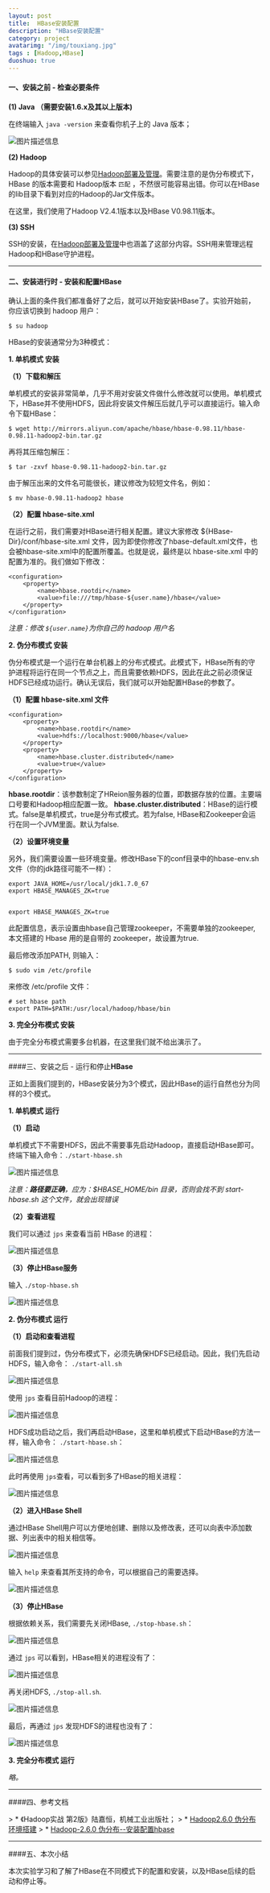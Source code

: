 ```yaml
---
layout: post
title:  HBase安装配置
description: "HBase安装配置"
category: project
avatarimg: "/img/touxiang.jpg"
tags : [Hadoop,HBase]
duoshuo: true
---
```


#### 一、安装之前 - 检查必要条件

 **(1) Java （需要安装1.6.x及其以上版本)**
 
在终端输入 `java -version` 来查看你机子上的 Java 版本；

![图片描述信息](http://anything-about-doc.qiniudn.com/userid46108labid365time1427278141378)


**(2) Hadoop**

Hadoop的具体安装可以参见[Hadoop部署及管理](http://pisxw.com/project/hadoop2.6.0%E4%BC%AA%E5%88%86%E5%B8%83%E6%A8%A1%E5%BC%8F%E9%85%8D%E7%BD%AE%E9%83%A8%E7%BD%B2.html)。需要注意的是伪分布模式下，HBase 的版本需要和 Hadoop版本 `匹配` ，不然很可能容易出错。你可以在HBase的lib目录下看到对应的Hadoop的Jar文件版本。

在这里，我们使用了Hadoop V2.4.1版本以及HBase V0.98.11版本。

**(3) SSH**

SSH的安装，在[Hadoop部署及管理](http://pisxw.com/project/hadoop2.6.0%E4%BC%AA%E5%88%86%E5%B8%83%E6%A8%A1%E5%BC%8F%E9%85%8D%E7%BD%AE%E9%83%A8%E7%BD%B2.html)中也涵盖了这部分内容。SSH用来管理远程Hadoop和HBase守护进程。

---

<!-- more -->

#### 二、安装进行时 - 安装和配置**HBase**
确认上面的条件我们都准备好了之后，就可以开始安装HBase了。实验开始前，你应该切换到 hadoop 用户：


	$ su hadoop


HBase的安装通常分为3种模式：

**1. 单机模式  安装**

**（1）下载和解压**

单机模式的安装非常简单，几乎不用对安装文件做什么修改就可以使用。单机模式下，HBase并不使用HDFS，因此将安装文件解压后就几乎可以直接运行。输入命令下载HBase：


	$ wget http://mirrors.aliyun.com/apache/hbase/hbase-0.98.11/hbase-0.98.11-hadoop2-bin.tar.gz


再将其压缩包解压：
	

	$ tar -zxvf hbase-0.98.11-hadoop2-bin.tar.gz


由于解压出来的文件名可能很长，建议修改为较短文件名，例如：


	$ mv hbase-0.98.11-hadoop2 hbase


**（2）配置 hbase-site.xml**

在运行之前，我们需要对HBase进行相关配置。建议大家修改 ${HBase-Dir}/conf/hbase-site.xml 文件，因为即使你修改了hbase-default.xml文件，也会被hbase-site.xml中的配置所覆盖。也就是说，最终是以 hbase-site.xml 中的配置为准的。我们做如下修改：


	<configuration>
	    <property>
	        <name>hbase.rootdir</name>
	        <value>file:///tmp/hbase-${user.name}/hbase</value>
	    </property>
	</configuration>


*注意：修改 `${user.name}`为你自己的 hadoop 用户名*

**2. 伪分布模式  安装**

伪分布模式是一个运行在单台机器上的分布式模式。此模式下，HBase所有的守护进程将运行在同一个节点之上，而且需要依赖HDFS，因此在此之前必须保证HDFS已经成功运行。确认无误后，我们就可以开始配置HBase的参数了。

**（1）配置 hbase-site.xml 文件**


	<configuration>
	    <property>
	        <name>hbase.rootdir</name>
	        <value>hdfs://localhost:9000/hbase</value>
	    </property>
	    <property>
	        <name>hbase.cluster.distributed</name>
	        <value>true</value>
	    </property>
	</configuration>

**hbase.rootdir**：该参数制定了HReion服务器的位置，即数据存放的位置。主要端口号要和Hadoop相应配置一致。
**hbase.cluster.distributed**：HBase的运行模式。false是单机模式，true是分布式模式。若为false, HBase和Zookeeper会运行在同一个JVM里面。默认为false.

**（2）设置环境变量**

另外，我们需要设置一些环境变量。修改HBase下的conf目录中的hbase-env.sh文件（你的jdk路径可能不一样）：
	

	export JAVA_HOME=/usr/local/jdk1.7.0_67
	export HBASE_MANAGES_ZK=true


	export HBASE_MANAGES_ZK=true 
此配置信息，表示设置由hbase自己管理zookeeper，不需要单独的zookeeper, 本文搭建的 Hbase  用的是自带的 zookeeper，故设置为true.

最后修改添加PATH, 则输入：


	$ sudo vim /etc/profile


来修改 /etc/profile 文件：


	# set hbase path
	export PATH=$PATH:/usr/local/hadoop/hbase/bin


**3. 完全分布模式  安装**

由于完全分布模式需要多台机器，在这里我们就不给出演示了。

---

####三、安装之后 - 运行和停止**HBase**

正如上面我们提到的，HBase安装分为3个模式，因此HBase的运行自然也分为同样的3个模式。

**1. 单机模式 运行**

**（1）启动**

单机模式下不需要HDFS，因此不需要事先启动Hadoop，直接启动HBase即可。终端下输入命令：`./start-hbase.sh`

![图片描述信息](http://anything-about-doc.qiniudn.com/userid46108labid365time1427277679782)

*注意：**路径要正确**，应为：$HBASE_HOME/bin 目录，否则会找不到 start-hbase.sh 这个文件，就会出现错误*

**（2）查看进程**

我们可以通过 `jps` 来查看当前 HBase 的进程：

![图片描述信息](http://anything-about-doc.qiniudn.com/userid46108labid365time1427277712961)

**（3）停止HBase服务**

输入 `./stop-hbase.sh`

![图片描述信息](http://anything-about-doc.qiniudn.com/userid46108labid365time1427277758091)

**2. 伪分布模式  运行**

**（1）启动和查看进程**

前面我们提到过，伪分布模式下，必须先确保HDFS已经启动。因此，我们先启动HDFS，输入命令： `./start-all.sh`

![图片描述信息](http://anything-about-doc.qiniudn.com/userid46108labid365time1427276429582)

使用 `jps` 查看目前Hadoop的进程：

![图片描述信息](http://anything-about-doc.qiniudn.com/userid46108labid365time1427276464795)

HDFS成功启动之后，我们再启动HBase，这里和单机模式下启动HBase的方法一样，输入命令： `./start-hbase.sh`：

![图片描述信息](http://anything-about-doc.qiniudn.com/userid46108labid365time1427276518159)

此时再使用 `jps`查看，可以看到多了HBase的相关进程：

![图片描述信息](http://anything-about-doc.qiniudn.com/userid46108labid365time1427276558030)

**（2）进入HBase Shell**

通过HBase Shell用户可以方便地创建、删除以及修改表，还可以向表中添加数据、列出表中的相关相信等。

![图片描述信息](http://anything-about-doc.qiniudn.com/userid46108labid365time1427276614167)

输入 `help` 来查看其所支持的命令，可以根据自己的需要选择。

![图片描述信息](http://anything-about-doc.qiniudn.com/userid46108labid365time1427276646424)

**（3）停止HBase**

根据依赖关系，我们需要先关闭HBase,  `./stop-hbase.sh`：

![图片描述信息](http://anything-about-doc.qiniudn.com/userid46108labid365time1427276770316)

通过  `jps` 可以看到，HBase相关的进程没有了：

![图片描述信息](http://anything-about-doc.qiniudn.com/userid46108labid365time1427276818873)

再关闭HDFS, `./stop-all.sh`.

![图片描述信息](http://anything-about-doc.qiniudn.com/userid46108labid365time1427278373979)

最后，再通过 `jps` 发现HDFS的进程也没有了：

![图片描述信息](http://anything-about-doc.qiniudn.com/userid46108labid365time1427276969421)


**3. 完全分布模式 运行**

*略。*

---

####四、参考文档

&gt;  * 《Hadoop实战 第2版》陆嘉恒，机械工业出版社；
&gt;  *   [Hadoop2.6.0 伪分布环境搭建](http://blog.csdn.net/baolibin528/article/details/42939477)
&gt;  *   [Hadoop-2.6.0 伪分布--安装配置hbase](http://blog.csdn.net/baolibin528/article/details/43174179)

---

####五、本次小结

本次实验学习和了解了HBase在不同模式下的配置和安装，以及HBase后续的启动和停止等。
